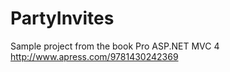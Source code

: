 PartyInvites
============

Sample project from the book Pro ASP.NET MVC 4
http://www.apress.com/9781430242369

